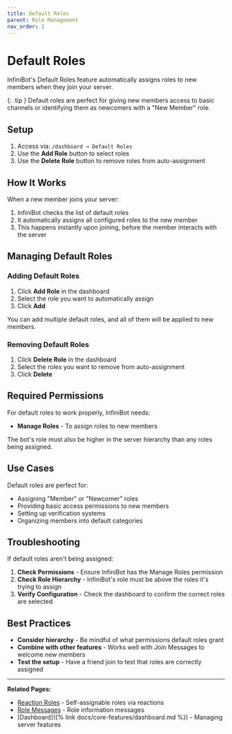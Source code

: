 ```yaml
---
title: Default Roles
parent: Role Management
nav_order: 1
---
```


# Default Roles

InfiniBot's Default Roles feature automatically assigns roles to new members when they join your server.

{: .tip }
Default roles are perfect for giving new members access to basic channels or identifying them as newcomers with a "New Member" role.

## Setup

1. Access via: `/dashboard → Default Roles`
2. Use the **Add Role** button to select roles
3. Use the **Delete Role** button to remove roles from auto-assignment

## How It Works

When a new member joins your server:
1. InfiniBot checks the list of default roles
2. It automatically assigns all configured roles to the new member
3. This happens instantly upon joining, before the member interacts with the server

## Managing Default Roles

### Adding Default Roles

1. Click **Add Role** in the dashboard
2. Select the role you want to automatically assign
3. Click **Add**

You can add multiple default roles, and all of them will be applied to new members.

### Removing Default Roles

1. Click **Delete Role** in the dashboard
2. Select the roles you want to remove from auto-assignment
3. Click **Delete**

## Required Permissions

For default roles to work properly, InfiniBot needs:
- **Manage Roles** - To assign roles to new members

The bot's role must also be higher in the server hierarchy than any roles being assigned.

## Use Cases

Default roles are perfect for:
- Assigning "Member" or "Newcomer" roles
- Providing basic access permissions to new members
- Setting up verification systems
- Organizing members into default categories

## Troubleshooting

If default roles aren't being assigned:

1. **Check Permissions** - Ensure InfiniBot has the Manage Roles permission
2. **Check Role Hierarchy** - InfiniBot's role must be above the roles it's trying to assign
3. **Verify Configuration** - Check the dashboard to confirm the correct roles are selected

## Best Practices

- **Consider hierarchy** - Be mindful of what permissions default roles grant
- **Combine with other features** - Works well with Join Messages to welcome new members
- **Test the setup** - Have a friend join to test that roles are correctly assigned

---

**Related Pages:**
- [Reaction Roles](Reaction-Roles.md) - Self-assignable roles via reactions
- [Role Messages](Role-Messages.md) - Role information messages
- [Dashboard]({% link docs/core-features/dashboard.md %}) - Managing server features
